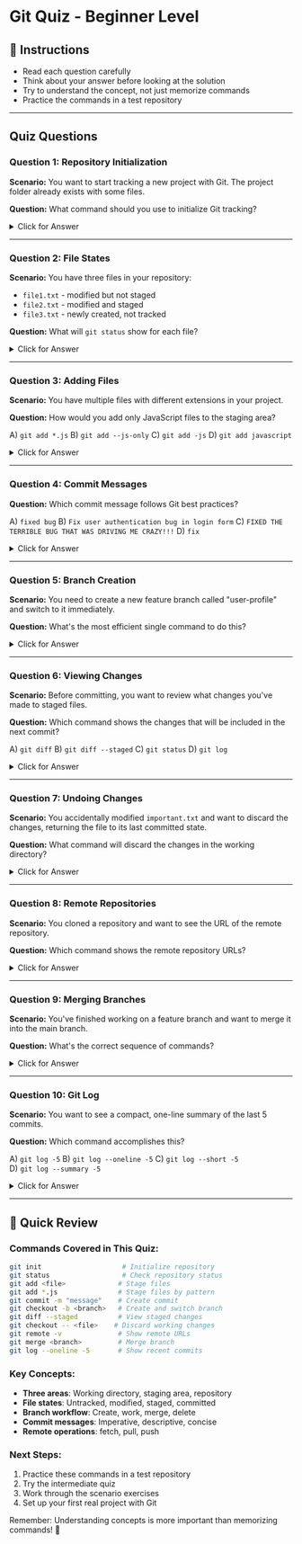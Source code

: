 # Git Quiz - Beginner Level

## 🎯 Instructions
- Read each question carefully
- Think about your answer before looking at the solution
- Try to understand the concept, not just memorize commands
- Practice the commands in a test repository

---

## Quiz Questions

### Question 1: Repository Initialization
**Scenario:** You want to start tracking a new project with Git. The project folder already exists with some files.

**Question:** What command should you use to initialize Git tracking?

<details>
<summary>Click for Answer</summary>

**Answer:** `git init`

**Explanation:** 
- `git init` creates a new Git repository in the current directory
- It creates a `.git` folder containing all Git metadata
- After initialization, you need to add files with `git add` and commit with `git commit`

**Complete workflow:**
```bash
cd your-project-folder
git init
git add .
git commit -m "Initial commit"
```
</details>

---

### Question 2: File States
**Scenario:** You have three files in your repository:
- `file1.txt` - modified but not staged
- `file2.txt` - modified and staged  
- `file3.txt` - newly created, not tracked

**Question:** What will `git status` show for each file?

<details>
<summary>Click for Answer</summary>

**Answer:**
```
Changes not staged for commit:
    modified: file1.txt

Changes to be committed:
    modified: file2.txt

Untracked files:
    file3.txt
```

**Explanation:**
- **Modified but not staged**: File is tracked and changed, but changes aren't staged for commit
- **Modified and staged**: File changes are ready to be committed
- **Untracked**: Git doesn't know about this file yet
</details>

---

### Question 3: Adding Files
**Scenario:** You have multiple files with different extensions in your project.

**Question:** How would you add only JavaScript files to the staging area?

A) `git add *.js`
B) `git add --js-only`
C) `git add -js`
D) `git add javascript`

<details>
<summary>Click for Answer</summary>

**Answer:** A) `git add *.js`

**Explanation:**
- `*.js` is a wildcard pattern that matches all files ending with `.js`
- Git supports standard shell wildcards for file patterns
- Alternative: `git add . -- '*.js'` for more complex scenarios

**Other useful patterns:**
```bash
git add *.py          # All Python files
git add src/*.js      # JS files in src directory
git add **/*.css      # CSS files in any subdirectory
```
</details>

---

### Question 4: Commit Messages
**Question:** Which commit message follows Git best practices?

A) `fixed bug`
B) `Fix user authentication bug in login form`
C) `FIXED THE TERRIBLE BUG THAT WAS DRIVING ME CRAZY!!!`
D) `fix`

<details>
<summary>Click for Answer</summary>

**Answer:** B) `Fix user authentication bug in login form`

**Explanation:**
Best practices for commit messages:
- Use imperative mood ("Fix" not "Fixed")
- Be descriptive but concise
- Capitalize the first letter
- No period at the end of subject line
- Keep first line under 50 characters

**Good examples:**
```
Add user registration form
Fix validation error handling
Update README with installation steps
Remove deprecated API endpoints
```
</details>

---

### Question 5: Branch Creation
**Scenario:** You need to create a new feature branch called "user-profile" and switch to it immediately.

**Question:** What's the most efficient single command to do this?

<details>
<summary>Click for Answer</summary>

**Answer:** `git checkout -b user-profile`

**Explanation:**
- `git checkout -b <branch-name>` creates a new branch and switches to it
- Equivalent to: `git branch user-profile` + `git checkout user-profile`
- Modern alternative (Git 2.23+): `git switch -c user-profile`

**Branch workflow:**
```bash
git checkout -b feature/user-profile    # Create and switch
# ... work on feature ...
git add .
git commit -m "Add user profile component"
git checkout main                       # Switch back to main
```
</details>

---

### Question 6: Viewing Changes
**Scenario:** Before committing, you want to review what changes you've made to staged files.

**Question:** Which command shows the changes that will be included in the next commit?

A) `git diff`
B) `git diff --staged`
C) `git status`
D) `git log`

<details>
<summary>Click for Answer</summary>

**Answer:** B) `git diff --staged`

**Explanation:**
- `git diff` shows unstaged changes (working directory vs staging area)
- `git diff --staged` shows staged changes (staging area vs last commit)
- `git diff --cached` is the same as `--staged`
- `git status` shows which files are changed but not the actual changes

**Diff commands:**
```bash
git diff                    # Unstaged changes
git diff --staged          # Staged changes  
git diff HEAD              # All changes since last commit
git diff main..feature     # Between branches
```
</details>

---

### Question 7: Undoing Changes
**Scenario:** You accidentally modified `important.txt` and want to discard the changes, returning the file to its last committed state.

**Question:** What command will discard the changes in the working directory?

<details>
<summary>Click for Answer</summary>

**Answer:** `git checkout -- important.txt`

**Explanation:**
- `git checkout -- <file>` discards changes in working directory
- Modern alternative (Git 2.23+): `git restore important.txt`
- The `--` ensures Git treats it as a file name, not a branch name

**Undoing different types of changes:**
```bash
git checkout -- file.txt     # Discard working directory changes
git reset HEAD file.txt      # Unstage file
git restore file.txt         # Modern discard changes
git restore --staged file.txt # Modern unstage
```

⚠️ **Warning:** This permanently discards your changes!
</details>

---

### Question 8: Remote Repositories
**Scenario:** You cloned a repository and want to see the URL of the remote repository.

**Question:** Which command shows the remote repository URLs?

<details>
<summary>Click for Answer</summary>

**Answer:** `git remote -v`

**Explanation:**
- `git remote` lists remote names (usually "origin")
- `git remote -v` shows remote names with URLs
- `-v` stands for "verbose"

**Remote commands:**
```bash
git remote                    # List remote names
git remote -v                # List remotes with URLs
git remote show origin       # Detailed info about origin
git remote add upstream <url> # Add another remote
```

**Example output:**
```
origin  https://github.com/user/repo.git (fetch)
origin  https://github.com/user/repo.git (push)
```
</details>

---

### Question 9: Merging Branches
**Scenario:** You've finished working on a feature branch and want to merge it into the main branch.

**Question:** What's the correct sequence of commands?

<details>
<summary>Click for Answer</summary>

**Answer:**
```bash
git checkout main
git pull origin main
git merge feature-branch
```

**Explanation:**
1. **Switch to main branch**: You need to be on the target branch
2. **Update main branch**: Ensure you have the latest changes
3. **Merge feature branch**: Integrate your feature

**Complete workflow:**
```bash
# Finish feature work
git add .
git commit -m "Complete feature implementation"

# Switch to main and update
git checkout main
git pull origin main

# Merge feature
git merge feature-branch

# Push updated main
git push origin main

# Clean up
git branch -d feature-branch
```
</details>

---

### Question 10: Git Log
**Scenario:** You want to see a compact, one-line summary of the last 5 commits.

**Question:** Which command accomplishes this?

A) `git log -5`
B) `git log --oneline -5`
C) `git log --short -5`  
D) `git log --summary -5`

<details>
<summary>Click for Answer</summary>

**Answer:** B) `git log --oneline -5`

**Explanation:**
- `--oneline` formats each commit as a single line
- `-5` limits output to 5 commits
- Shows abbreviated commit hash and commit message

**Useful log options:**
```bash
git log --oneline -10          # Last 10 commits, one line each
git log --graph --oneline      # Visual branch structure
git log --stat                 # Show file statistics
git log --since="2 weeks ago"  # Time-based filtering
git log --author="John"        # Filter by author
```

**Example output:**
```
a1b2c3d Add user authentication
e4f5g6h Fix login form validation
h7i8j9k Update README documentation
k0l1m2n Initial project setup
```
</details>

---

## 🎯 Quick Review

### Commands Covered in This Quiz:
```bash
git init                    # Initialize repository
git status                  # Check repository status
git add <file>             # Stage files
git add *.js               # Stage files by pattern
git commit -m "message"    # Create commit
git checkout -b <branch>   # Create and switch branch
git diff --staged          # View staged changes
git checkout -- <file>    # Discard working changes
git remote -v              # Show remote URLs
git merge <branch>         # Merge branch
git log --oneline -5       # Show recent commits
```

### Key Concepts:
- **Three areas**: Working directory, staging area, repository
- **File states**: Untracked, modified, staged, committed
- **Branch workflow**: Create, work, merge, delete
- **Commit messages**: Imperative, descriptive, concise
- **Remote operations**: fetch, pull, push

### Next Steps:
1. Practice these commands in a test repository
2. Try the intermediate quiz
3. Work through the scenario exercises
4. Set up your first real project with Git

Remember: Understanding concepts is more important than memorizing commands! 🚀